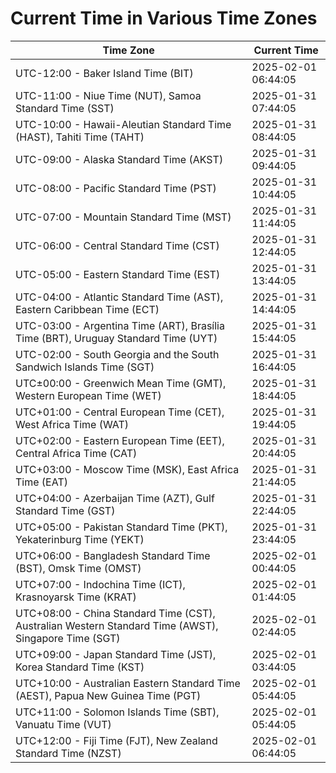 # Current Time in Various Time Zones

| Time Zone | Current Time |
|-----------|--------------|
| UTC-12:00 - Baker Island Time (BIT) | 2025-02-01 06:44:05 |
| UTC-11:00 - Niue Time (NUT), Samoa Standard Time (SST) | 2025-01-31 07:44:05 |
| UTC-10:00 - Hawaii-Aleutian Standard Time (HAST), Tahiti Time (TAHT) | 2025-01-31 08:44:05 |
| UTC-09:00 - Alaska Standard Time (AKST) | 2025-01-31 09:44:05 |
| UTC-08:00 - Pacific Standard Time (PST) | 2025-01-31 10:44:05 |
| UTC-07:00 - Mountain Standard Time (MST) | 2025-01-31 11:44:05 |
| UTC-06:00 - Central Standard Time (CST) | 2025-01-31 12:44:05 |
| UTC-05:00 - Eastern Standard Time (EST) | 2025-01-31 13:44:05 |
| UTC-04:00 - Atlantic Standard Time (AST), Eastern Caribbean Time (ECT) | 2025-01-31 14:44:05 |
| UTC-03:00 - Argentina Time (ART), Brasília Time (BRT), Uruguay Standard Time (UYT) | 2025-01-31 15:44:05 |
| UTC-02:00 - South Georgia and the South Sandwich Islands Time (SGT) | 2025-01-31 16:44:05 |
| UTC±00:00 - Greenwich Mean Time (GMT), Western European Time (WET) | 2025-01-31 18:44:05 |
| UTC+01:00 - Central European Time (CET), West Africa Time (WAT) | 2025-01-31 19:44:05 |
| UTC+02:00 - Eastern European Time (EET), Central Africa Time (CAT) | 2025-01-31 20:44:05 |
| UTC+03:00 - Moscow Time (MSK), East Africa Time (EAT) | 2025-01-31 21:44:05 |
| UTC+04:00 - Azerbaijan Time (AZT), Gulf Standard Time (GST) | 2025-01-31 22:44:05 |
| UTC+05:00 - Pakistan Standard Time (PKT), Yekaterinburg Time (YEKT) | 2025-01-31 23:44:05 |
| UTC+06:00 - Bangladesh Standard Time (BST), Omsk Time (OMST) | 2025-02-01 00:44:05 |
| UTC+07:00 - Indochina Time (ICT), Krasnoyarsk Time (KRAT) | 2025-02-01 01:44:05 |
| UTC+08:00 - China Standard Time (CST), Australian Western Standard Time (AWST), Singapore Time (SGT) | 2025-02-01 02:44:05 |
| UTC+09:00 - Japan Standard Time (JST), Korea Standard Time (KST) | 2025-02-01 03:44:05 |
| UTC+10:00 - Australian Eastern Standard Time (AEST), Papua New Guinea Time (PGT) | 2025-02-01 05:44:05 |
| UTC+11:00 - Solomon Islands Time (SBT), Vanuatu Time (VUT) | 2025-02-01 05:44:05 |
| UTC+12:00 - Fiji Time (FJT), New Zealand Standard Time (NZST) | 2025-02-01 06:44:05 |
